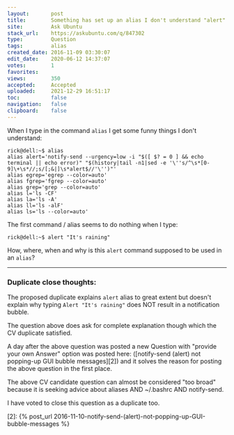 ```yaml
---
layout:       post
title:        Something has set up an alias I don't understand "alert"
site:         Ask Ubuntu
stack_url:    https://askubuntu.com/q/847302
type:         Question
tags:         alias
created_date: 2016-11-09 03:30:07
edit_date:    2020-06-12 14:37:07
votes:        1
favorites:    
views:        350
accepted:     Accepted
uploaded:     2021-12-29 16:51:17
toc:          false
navigation:   false
clipboard:    false
---
```


When I type in the command `alias` I get some funny things I don't understand:

``` 
rick@dell:~$ alias
alias alert='notify-send --urgency=low -i "$([ $? = 0 ] && echo terminal || echo error)" "$(history|tail -n1|sed -e '\''s/^\s*[0-9]\+\s*//;s/[;&|]\s*alert$//'\'')"'
alias egrep='egrep --color=auto'
alias fgrep='fgrep --color=auto'
alias grep='grep --color=auto'
alias l='ls -CF'
alias la='ls -A'
alias ll='ls -alF'
alias ls='ls --color=auto'

```

The first command / alias seems to do nothing when I type:

``` 
rick@dell:~$ alert "It's raining"

```

How, where, when and why is this `alert` command supposed to be used in an `alias`?

----------

### Duplicate close thoughts:

The proposed duplicate explains `alert` alias to great extent but doesn't explain why typing `Alert "It's raining"` does NOT result in a notification bubble.

The question above does ask for complete explanation though which the CV duplicate satisfied.

A day after the above question was posted a new Question with "provide your own Answer" option was posted here: ([notify-send (alert) not popping-up GUI bubble messages][2]) and it solves the reason for posting the above question in the first place.

The above CV candidate question can almost be considered "too broad" because it is seeking advice about aliases AND ~/.bashrc AND notify-send.

I have voted to close this question as a duplicate too.


  [1]: https://askubuntu.com/questions/847294/why-is-sudo-colourless-when-user-is-colourful-for-ls-command
  [2]: {% post_url 2016-11-10-notify-send-(alert)-not-popping-up-GUI-bubble-messages %}
